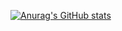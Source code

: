 [![Anurag's GitHub stats](https://github-readme-stats.vercel.app/api?username=TaikiShiraishi&count_private=true)](https://github.com/anuraghazra/github-readme-stats)

<!--
**TaikiShiraishi/TaikiShiraishi** is a ✨ _special_ ✨ repository because its `README.md` (this file) appears on your GitHub profile.

Here are some ideas to get you started:

- 🔭 I’m currently working on ...
- 🌱 I’m currently learning ...
- 👯 I’m looking to collaborate on ...
- 🤔 I’m looking for help with ...
- 💬 Ask me about ...
- 📫 How to reach me: ...
- 😄 Pronouns: ...
- ⚡ Fun fact: ...
-->
